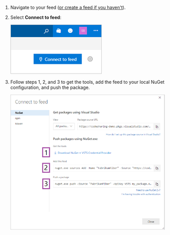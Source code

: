 1. Navigate to your feed ([or create a feed if you haven't](../../feeds/create-feed.md)). 

1. Select **Connect to feed**:

   ![Connect to feed button in the upper-right of the page](../_img/connect-to-feed.png)

1. Follow steps 1, 2, and 3 to get the tools, add the feed to your local NuGet configuration, and push the package.

   ![NuGet publish instructions in the Connect to feed dialog](../_img/nugeturl.png)

